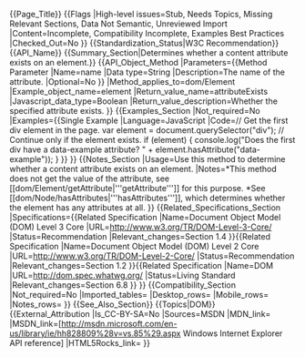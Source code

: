 {{Page_Title}}
{{Flags
|High-level issues=Stub, Needs Topics, Missing Relevant Sections, Data Not Semantic, Unreviewed Import
|Content=Incomplete, Compatibility Incomplete, Examples Best Practices
|Checked_Out=No
}}
{{Standardization_Status|W3C Recommendation}}
{{API_Name}}
{{Summary_Section|Determines whether a content attribute exists on an element.}}
{{API_Object_Method
|Parameters={{Method Parameter
|Name=name
|Data type=String
|Description=The name of the attribute.
|Optional=No
}}
|Method_applies_to=dom/Element
|Example_object_name=element
|Return_value_name=attributeExists
|Javascript_data_type=Boolean
|Return_value_description=Whether the specified attribute exists.
}}
{{Examples_Section
|Not_required=No
|Examples={{Single Example
|Language=JavaScript
|Code=// Get the first div element in the page.
var element = document.querySelector("div");
// Continue only if the element exists.
if (element) {
 console.log("Does the first div have a data-example attribute? " + element.hasAttribute("data-example"));
}
}}
}}
{{Notes_Section
|Usage=Use this method to determine whether a content attribute exists on an element.
|Notes=*This method does not get the value of the attribute, see [[dom/Element/getAttribute|'''getAttribute''']] for this purpose.
*See [[dom/Node/hasAttributes|'''hasAttributes''']], which determines whether the element has any attributes at all.
}}
{{Related_Specifications_Section
|Specifications={{Related Specification
|Name=Document Object Model (DOM) Level 3 Core
|URL=http://www.w3.org/TR/DOM-Level-3-Core/
|Status=Recommendation
|Relevant_changes=Section 1.4
}}{{Related Specification
|Name=Document Object Model (DOM) Level 2 Core
|URL=http://www.w3.org/TR/DOM-Level-2-Core/
|Status=Recommendation
|Relevant_changes=Section 1.2
}}{{Related Specification
|Name=DOM
|URL=http://dom.spec.whatwg.org/
|Status=Living Standard
|Relevant_changes=Section 6.8
}}
}}
{{Compatibility_Section
|Not_required=No
|Imported_tables=
|Desktop_rows=
|Mobile_rows=
|Notes_rows=
}}
{{See_Also_Section}}
{{Topics|DOM}}
{{External_Attribution
|Is_CC-BY-SA=No
|Sources=MSDN
|MDN_link=
|MSDN_link=[http://msdn.microsoft.com/en-us/library/ie/hh828809%28v=vs.85%29.aspx Windows Internet Explorer API reference]
|HTML5Rocks_link=
}}